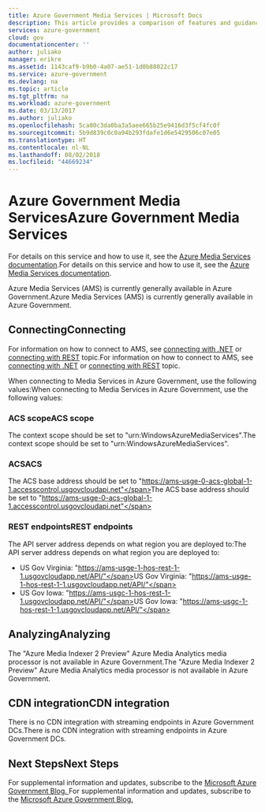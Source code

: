 ```yaml
---
title: Azure Government Media Services | Microsoft Docs
description: This article provides a comparison of features and guidance on developing applications for Azure Government.
services: azure-government
cloud: gov
documentationcenter: ''
author: juliako
manager: erikre
ms.assetid: 1143caf9-b9b0-4a07-ae51-1d0b88022c17
ms.service: azure-government
ms.devlang: na
ms.topic: article
ms.tgt_pltfrm: na
ms.workload: azure-government
ms.date: 03/13/2017
ms.author: juliako
ms.openlocfilehash: 5ca80c3da0ba3a5aee665b25e9416d3f5cf4fc0f
ms.sourcegitcommit: 5b9d839c0c0a94b293fdafe1d6e5429506c07e05
ms.translationtype: HT
ms.contentlocale: nl-NL
ms.lasthandoff: 08/02/2018
ms.locfileid: "44669234"
---
```

# <a name="azure-government-media-services"></a><span data-ttu-id="3d759-103">Azure Government Media Services</span><span class="sxs-lookup"><span data-stu-id="3d759-103">Azure Government Media Services</span></span> 
 
<span data-ttu-id="3d759-104">For details on this service and how to use it, see the [Azure Media Services documentation](../media-services/index.md).</span><span class="sxs-lookup"><span data-stu-id="3d759-104">For details on this service and how to use it, see the [Azure Media Services documentation](../media-services/index.md).</span></span>

<span data-ttu-id="3d759-105">Azure Media Services (AMS) is currently generally available in Azure Government.</span><span class="sxs-lookup"><span data-stu-id="3d759-105">Azure Media Services (AMS) is currently generally available in Azure Government.</span></span>

## <a name="connecting"></a><span data-ttu-id="3d759-106">Connecting</span><span class="sxs-lookup"><span data-stu-id="3d759-106">Connecting</span></span>  

<span data-ttu-id="3d759-107">For information on how to connect to AMS, see [connecting with .NET](../media-services/media-services-dotnet-connect-programmatically.md) or [connecting with REST](../media-services/media-services-rest-connect-programmatically.md) topic.</span><span class="sxs-lookup"><span data-stu-id="3d759-107">For information on how to connect to AMS, see [connecting with .NET](../media-services/media-services-dotnet-connect-programmatically.md) or [connecting with REST](../media-services/media-services-rest-connect-programmatically.md) topic.</span></span>

<span data-ttu-id="3d759-108">When connecting to Media Services in Azure Government, use the following values:</span><span class="sxs-lookup"><span data-stu-id="3d759-108">When connecting to Media Services in Azure Government, use the following values:</span></span>

### <a name="acs-scope"></a><span data-ttu-id="3d759-109">ACS scope</span><span class="sxs-lookup"><span data-stu-id="3d759-109">ACS scope</span></span>

<span data-ttu-id="3d759-110">The context scope should be set to "urn:WindowsAzureMediaServices".</span><span class="sxs-lookup"><span data-stu-id="3d759-110">The context scope should be set to "urn:WindowsAzureMediaServices".</span></span>

### <a name="acs"></a><span data-ttu-id="3d759-111">ACS</span><span class="sxs-lookup"><span data-stu-id="3d759-111">ACS</span></span>

<span data-ttu-id="3d759-112">The ACS base address should be set to "https://ams-usge-0-acs-global-1-1.accesscontrol.usgovcloudapi.net"</span><span class="sxs-lookup"><span data-stu-id="3d759-112">The ACS base address should be set to "https://ams-usge-0-acs-global-1-1.accesscontrol.usgovcloudapi.net"</span></span>

### <a name="rest-endpoints"></a><span data-ttu-id="3d759-113">REST endpoints</span><span class="sxs-lookup"><span data-stu-id="3d759-113">REST endpoints</span></span>

<span data-ttu-id="3d759-114">The API server address depends on what region you are deployed to:</span><span class="sxs-lookup"><span data-stu-id="3d759-114">The API server address depends on what region you are deployed to:</span></span>

- <span data-ttu-id="3d759-115">US Gov Virginia: "https://ams-usge-1-hos-rest-1-1.usgovcloudapp.net/API/"</span><span class="sxs-lookup"><span data-stu-id="3d759-115">US Gov Virginia: "https://ams-usge-1-hos-rest-1-1.usgovcloudapp.net/API/"</span></span>
- <span data-ttu-id="3d759-116">US Gov Iowa: "https://ams-usgc-1-hos-rest-1-1.usgovcloudapp.net/API/"</span><span class="sxs-lookup"><span data-stu-id="3d759-116">US Gov Iowa: "https://ams-usgc-1-hos-rest-1-1.usgovcloudapp.net/API/"</span></span>

## <a name="analyzing"></a><span data-ttu-id="3d759-117">Analyzing</span><span class="sxs-lookup"><span data-stu-id="3d759-117">Analyzing</span></span>

<span data-ttu-id="3d759-118">The "Azure Media Indexer 2 Preview" Azure Media Analytics media processor is not available in Azure Government.</span><span class="sxs-lookup"><span data-stu-id="3d759-118">The "Azure Media Indexer 2 Preview" Azure Media Analytics media processor is not available in Azure Government.</span></span>
 
## <a name="cdn-integration"></a><span data-ttu-id="3d759-119">CDN integration</span><span class="sxs-lookup"><span data-stu-id="3d759-119">CDN integration</span></span>

<span data-ttu-id="3d759-120">There is no CDN integration with streaming endpoints in Azure Government DCs.</span><span class="sxs-lookup"><span data-stu-id="3d759-120">There is no CDN integration with streaming endpoints in Azure Government DCs.</span></span>

## <a name="next-steps"></a><span data-ttu-id="3d759-121">Next Steps</span><span class="sxs-lookup"><span data-stu-id="3d759-121">Next Steps</span></span>
<span data-ttu-id="3d759-122">For supplemental information and updates, subscribe to the <a href="https://blogs.msdn.microsoft.com/azuregov/">Microsoft Azure Government Blog. </a></span><span class="sxs-lookup"><span data-stu-id="3d759-122">For supplemental information and updates, subscribe to the <a href="https://blogs.msdn.microsoft.com/azuregov/">Microsoft Azure Government Blog. </a></span></span>

